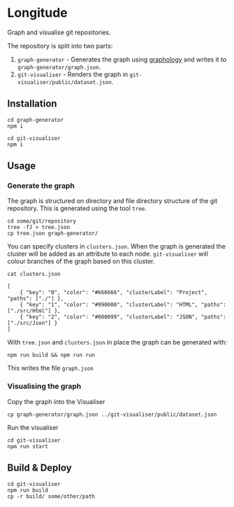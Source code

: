 # Longitude
Graph and visualise git repositories.

The repository is split into two parts:

1. `graph-generator` - Generates the graph using [graphology](https://github.com/graphology/graphology) and writes it to `graph-generator/graph.json`.
1. `git-visualiser` - Renders the graph in `git-visualiser/public/dataset.json`.

## Installation

    cd graph-generator
    npm i

    cd git-visualiser
    npm i

## Usage

### Generate the graph
The graph is structured on directory and file directory structure of the git repository. This is generated using the tool `tree`.

    cd some/git/repository
    tree -fJ > tree.json
    cp tree.json graph-generator/

You can specify clusters in `clusters.json`. When the graph is generated the cluster will be added as an attribute to each node. `git-visualiser` will colour branches of the graph based on this cluster.

    cat clusters.json

    [
        { "key": "0", "color": "#666666", "clusterLabel": "Project", "paths": ["./"] },
        { "key": "1", "color": "#990000", "clusterLabel": "HTML", "paths": ["./src/Html"] },
        { "key": "2", "color": "#000099", "clusterLabel": "JSON", "paths": ["./src/Json"] }
    ]

With `tree.json` and `clusters.json` in place the graph can be generated with:

    npm run build && npm run run

This writes the file `graph.json`

### Visualising the graph
Copy the graph into the Visualiser

    cp graph-generator/graph.json ../git-visualiser/public/dataset.json

Run the visualiser

    cd git-visualiser
    npm run start

## Build & Deploy

    cd git-visualiser
    npm run build
    cp -r build/ some/other/path





